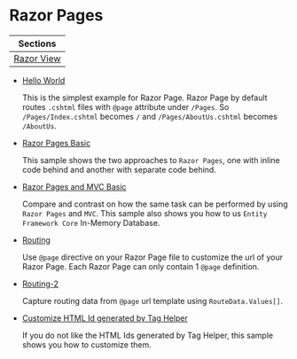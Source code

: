 # Razor Pages

| Sections |
| --------------------------------------------------------------- |
| [Razor View](/projects/razor-pages/razor) |

* [Hello World](/projects/razor-pages/hello-world)

  This is the simplest example for Razor Page. Razor Page by default routes `.cshtml` files with `@page` attribute under `/Pages`. So `/Pages/Index.cshtml` becomes `/` and `/Pages/AboutUs.cshtml` becomes `/AboutUs`. 

* [Razor Pages Basic](/projects/razor-pages/razor-pages-basic)

  This sample shows the two approaches to `Razor Pages`, one with inline code behind and another with separate code behind.

* [Razor Pages and MVC Basic](/projects/razor-pages/razor-pages-mvc)

  Compare and contrast on how the same task can be performed by using `Razor Pages` and `MVC`.
  This sample also shows you how to us `Entity Framework Core` In-Memory Database.

* [Routing](/projects/razor-pages/routing)

  Use `@page` directive on your Razor Page file to customize the url of your Razor Page. Each Razor Page can only contain 1 `@page` definition.

* [Routing-2](/projects/razor-pages/routing-2)

  Capture routing data from `@page` url template using `RouteData.Values[]`.

* [Customize HTML Id generated by Tag Helper](/projects/razor-pages/custom-html-generator)

  If you do not like the HTML Ids generated by Tag Helper, this sample shows you how to customize them.
